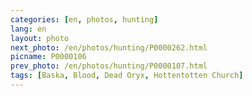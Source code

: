 ```yaml
---
categories: [en, photos, hunting]
lang: en
layout: photo
next_photo: /en/photos/hunting/P0000262.html
picname: P0000106
prev_photo: /en/photos/hunting/P0000107.html
tags: [Baska, Blood, Dead Oryx, Hottentotten Church]
---
```


